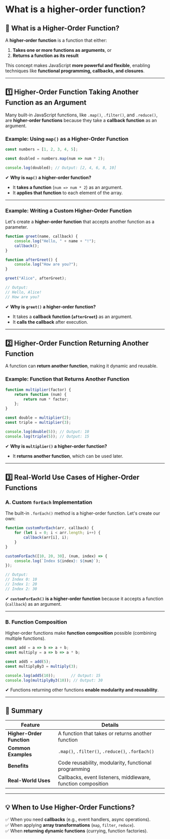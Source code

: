 # What is a higher-order function?

## **🔹 What is a Higher-Order Function?**
A **higher-order function** is a function that either:
1. **Takes one or more functions as arguments**, or  
2. **Returns a function as its result**  

This concept makes JavaScript **more powerful and flexible**, enabling techniques like **functional programming, callbacks, and closures**.

---

## **1️⃣ Higher-Order Function Taking Another Function as an Argument**
Many built-in JavaScript functions, like `.map()`, `.filter()`, and `.reduce()`, are **higher-order functions** because they take a **callback function** as an argument.

### **Example: Using `map()` as a Higher-Order Function**
```javascript
const numbers = [1, 2, 3, 4, 5];

const doubled = numbers.map(num => num * 2); 

console.log(doubled); // Output: [2, 4, 6, 8, 10]
```
✔ **Why is `map()` a higher-order function?**  
- It **takes a function** (`num => num * 2`) as an argument.  
- It **applies that function** to each element of the array.

---

### **Example: Writing a Custom Higher-Order Function**
Let's create a **higher-order function** that accepts another function as a parameter.

```javascript
function greet(name, callback) {
    console.log("Hello, " + name + "!");
    callback();
}

function afterGreet() {
    console.log("How are you?");
}

greet("Alice", afterGreet);

// Output:
// Hello, Alice!
// How are you?
```
✔ **Why is `greet()` a higher-order function?**  
- It takes a **callback function (`afterGreet`)** as an argument.  
- It **calls the callback** after execution.

---

## **2️⃣ Higher-Order Function Returning Another Function**
A function can **return another function**, making it dynamic and reusable.

### **Example: Function that Returns Another Function**
```javascript
function multiplier(factor) {
    return function (num) {
        return num * factor;
    };
}

const double = multiplier(2);
const triple = multiplier(3);

console.log(double(5)); // Output: 10
console.log(triple(5)); // Output: 15
```
✔ **Why is `multiplier()` a higher-order function?**  
- It **returns another function**, which can be used later.

---

## **3️⃣ Real-World Use Cases of Higher-Order Functions**
### **A. Custom `forEach` Implementation**
The built-in `.forEach()` method is a higher-order function. Let's create our own:

```javascript
function customForEach(arr, callback) {
    for (let i = 0; i < arr.length; i++) {
        callback(arr[i], i);
    }
}

customForEach([10, 20, 30], (num, index) => {
    console.log(`Index ${index}: ${num}`);
});

// Output:
// Index 0: 10
// Index 1: 20
// Index 2: 30
```
✔ **`customForEach()` is a higher-order function** because it accepts a function (`callback`) as an argument.

---

### **B. Function Composition**
Higher-order functions make **function composition** possible (combining multiple functions).

```javascript
const add = a => b => a + b;
const multiply = a => b => a * b;

const add5 = add(5);
const multiplyBy3 = multiply(3);

console.log(add5(10));       // Output: 15
console.log(multiplyBy3(10)); // Output: 30
```
✔ Functions returning other functions **enable modularity and reusability**.

---

## **🔹 Summary**
| Feature | Details |
|---------|---------|
| **Higher-Order Function** | A function that takes or returns another function |
| **Common Examples** | `.map()`, `.filter()`, `.reduce()`, `.forEach()` |
| **Benefits** | Code reusability, modularity, functional programming |
| **Real-World Uses** | Callbacks, event listeners, middleware, function composition |

---

## **💡 When to Use Higher-Order Functions?**
✅ When you need **callbacks** (e.g., event handlers, async operations).  
✅ When applying **array transformations** (`map`, `filter`, `reduce`).  
✅ When **returning dynamic functions** (currying, function factories).  
